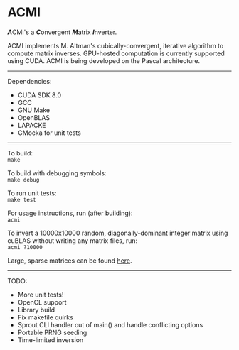 # ACMI
***A***CMI's a ***C***onvergent ***M***atrix ***I***nverter.

ACMI implements M. Altman's cubically-convergent, iterative algorithm to compute
matrix inverses. GPU-hosted computation is currently supported using CUDA. ACMI
is being developed on the Pascal architecture.

---

Dependencies:
  * CUDA SDK 8.0
  * GCC
  * GNU Make
  * OpenBLAS
  * LAPACKE
  * CMocka for unit tests

---

To build:  
`make`

To build with debugging symbols:  
`make debug`

To run unit tests:  
`make test`

For usage instructions, run (after building):  
`acmi`

To invert a 10000x10000 random, diagonally-dominant integer matrix using cuBLAS
without writing any matrix files, run:  
`acmi ?10000`

Large, sparse matrices can be found [here](
https://www.cise.ufl.edu/research/sparse/matrices/
"The UF Sparse Matrix Collection"
).

---

TODO:
  * More unit tests!
  * OpenCL support
  * Library build
  * Fix makefile quirks
  * Sprout CLI handler out of main() and handle conflicting options
  * Portable PRNG seeding
  * Time-limited inversion
